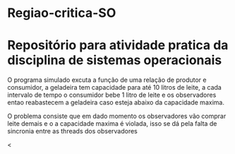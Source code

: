 # Regiao-critica-SO
<h1>Repositório para atividade pratica da disciplina de sistemas operacionais </h1>

<p>O programa simulado excuta a função de uma relação de produtor e consumidor, a geladeira tem capacidade para
  até 10 litros de leite, a cada intervalo de tempo o consumidor bebe 1  litro de leite e os observadores entao
  reabastecem a geladeira caso esteja abaixo da capacidade maxima.
</p>

<p>O problema consiste que em dado momento os observadores vão comprar leite demais e o a capacidade maxima é
  violada, isso se dá pela falta de sincronia entre as threads dos observadores
</p>
<
